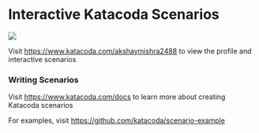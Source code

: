 # Interactive Katacoda Scenarios

[![](http://shields.katacoda.com/katacoda/akshaymishra2488/count.svg)](https://www.katacoda.com/akshaymishra2488 "Get your profile on Katacoda.com")

Visit https://www.katacoda.com/akshaymishra2488 to view the profile and interactive scenarios

### Writing Scenarios
Visit https://www.katacoda.com/docs to learn more about creating Katacoda scenarios

For examples, visit https://github.com/katacoda/scenario-example
